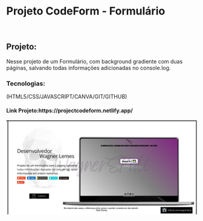 <h1>Projeto CodeForm - Formulário</h1>
<br>
<h2>Projeto:</h2>
<p>Nesse projeto de um Formulário, com background gradiente com duas páginas, salvando todas informações adicionadas no console.log.</p>

<h3>Tecnologias:</h3>
<p>(HTML5/CSS/JAVASCRIPT/CANVA/GIT/GITHUB)</p>

<h4>Link Projeto:https://projectcodeform.netlify.app/</h4>
<img src="https://github.com/WagnerSkull/ProjectCodeForm-HTML5-CSS3-JAVASCRIPT-NODE-/blob/master/img/8.png?raw=true"/>
